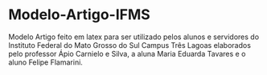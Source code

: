 # Modelo-Artigo-IFMS
Modelo Artigo  feito em latex para ser utilizado pelos alunos e servidores do Instituto Federal do Mato Grosso do Sul Campus Três Lagoas elaborados pelo professor Ápio Carnielo e Silva, a aluna Maria Eduarda Tavares e o aluno Felipe Flamarini.
